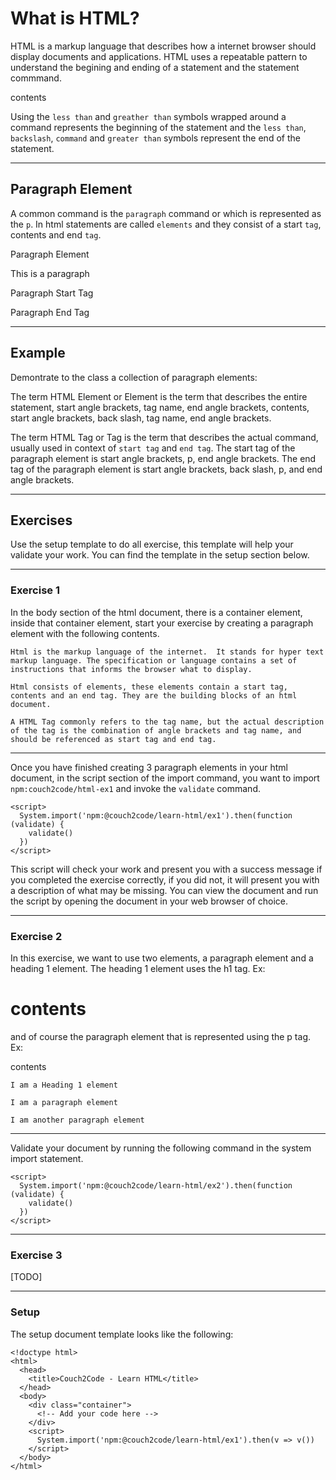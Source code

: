 # What is HTML?

HTML is a markup language that describes how a internet browser should display documents and applications. HTML uses a repeatable pattern to understand the begining and ending of a statement and the statement commmand.

   <command> contents </command>

Using the `less than` and `greather than` symbols wrapped around a command represents the beginning of the statement and the `less than`, `backslash`, `command` and `greater than` symbols represent the end of the statement.

---

## Paragraph Element

A common command is the `paragraph` command or which is represented as the `p`.  In html statements are called `elements` and they consist of a start `tag`, contents and end `tag`.

Paragraph Element

  <p>This is a paragraph</p>

Paragraph Start Tag

  <p>

Paragraph End Tag

  </p>

---

## Example

Demontrate to the class a collection of paragraph elements:

  The term HTML Element or Element is the term that describes the entire statement, start angle brackets, tag name, end angle brackets, contents, start angle brackets, back slash, tag name, end angle brackets.

  The term HTML Tag or Tag is the term that describes the actual command, usually used in context of `start tag` and `end tag`.  The start tag of the paragraph element is start angle brackets, p, end angle brackets.  The end tag of the paragraph element is start angle brackets, back slash, p, and end angle brackets.

---

## Exercises

Use the setup template to do all exercise, this template will help your validate your work.  You can find the template in the setup section below.

---

### Exercise 1

In the body section of the html document, there is a container element, inside that container element, start your exercise by creating a paragraph element with the following contents.

    Html is the markup language of the internet.  It stands for hyper text markup language. The specification or language contains a set of instructions that informs the browser what to display.

    Html consists of elements, these elements contain a start tag, contents and an end tag. They are the building blocks of an html document.

    A HTML Tag commonly refers to the tag name, but the actual description of the tag is the combination of angle brackets and tag name, and should be referenced as start tag and end tag.

---

Once you have finished creating 3 paragraph elements in your html document, in the script section of the import command, you want to import `npm:couch2code/html-ex1` and invoke the `validate` command.

    <script>
      System.import('npm:@couch2code/learn-html/ex1').then(function (validate) {
        validate()
      })
    </script>

This script will check your work and present you with a success message if you completed the exercise correctly, if you did not, it will present you with a description of what may be missing.  You can view the document and run the script by opening the document in your web browser of choice.

---

### Exercise 2

In this exercise, we want to use two elements, a paragraph element and a heading 1 element. The heading 1 element uses the h1 tag.  Ex: <h1>contents</h1> and of course the paragraph element that is represented using the p tag. Ex: <p>contents</p>

    I am a Heading 1 element

    I am a paragraph element

    I am another paragraph element

---

Validate your document by running the following command in the system import statement.

    <script>
      System.import('npm:@couch2code/learn-html/ex2').then(function (validate) {
        validate()
      })
    </script>

---

### Exercise 3

[TODO]

---

### Setup

The setup document template looks like the following:

    <!doctype html>
    <html>
      <head>
        <title>Couch2Code - Learn HTML</title>
      </head>
      <body>
        <div class="container">
          <!-- Add your code here -->
        </div>
        <script>
          System.import('npm:@couch2code/learn-html/ex1').then(v => v())
        </script>
      </body>
    </html>
